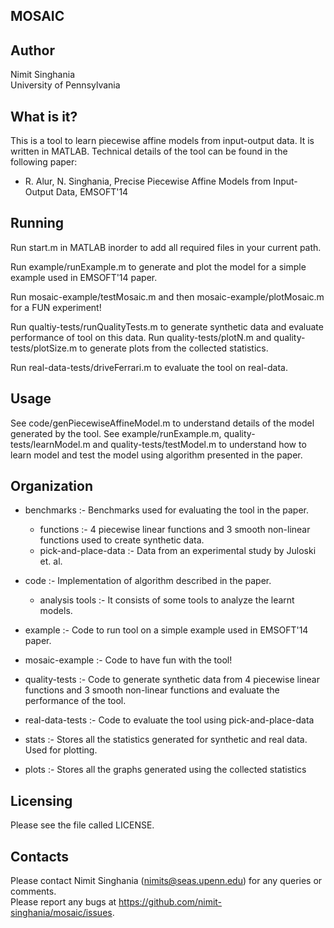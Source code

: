 MOSAIC
----------

Author
------
Nimit Singhania  
University of Pennsylvania

What is it?
-----------
This is a tool to learn piecewise affine models from input-output data.
It is written in MATLAB. 
Technical details of the tool can be found in the following paper:
- R. Alur, N. Singhania, Precise Piecewise Affine Models from Input-Output Data, EMSOFT'14

Running
-------
Run start.m in MATLAB inorder to add all required files in your current path.

Run example/runExample.m to generate and plot the model for a simple example used in EMSOFT'14 paper.  

Run mosaic-example/testMosaic.m and then mosaic-example/plotMosaic.m for a FUN experiment! 

Run qualtiy-tests/runQualityTests.m to generate synthetic data and evaluate performance of tool on this data.
Run quality-tests/plotN.m and quality-tests/plotSize.m to generate plots from the collected statistics. 

Run real-data-tests/driveFerrari.m to evaluate the tool on real-data.


Usage
-----
See code/genPiecewiseAffineModel.m to understand details of the model generated by the tool. 
See example/runExample.m, quality-tests/learnModel.m and quality-tests/testModel.m to understand how to learn model and test the model using algorithm presented in the paper. 

Organization
------------
- benchmarks :- Benchmarks used for evaluating the tool in the paper. 
  - functions :- 4 piecewise linear functions and 3 smooth non-linear functions used to create synthetic data.
  - pick-and-place-data :- Data from an experimental study by Juloski et. al. 

- code :- Implementation of algorithm described in the paper. 
  - analysis tools :- It consists of some tools to analyze the learnt models.

- example :- Code to run tool on a simple example used in EMSOFT'14 paper.  

- mosaic-example :- Code to have fun with the tool!

- quality-tests :- Code to generate synthetic data from 4 piecewise linear functions and 3 smooth non-linear functions and evaluate the performance of the tool.

- real-data-tests :- Code to evaluate the tool using pick-and-place-data

- stats :- Stores all the statistics generated for synthetic and real data. Used for plotting.

- plots :- Stores all the graphs generated using the collected statistics


Licensing
---------
Please see the file called LICENSE.

Contacts
--------
Please contact Nimit Singhania (nimits@seas.upenn.edu) for any queries or comments.  
Please report any bugs at https://github.com/nimit-singhania/mosaic/issues.
